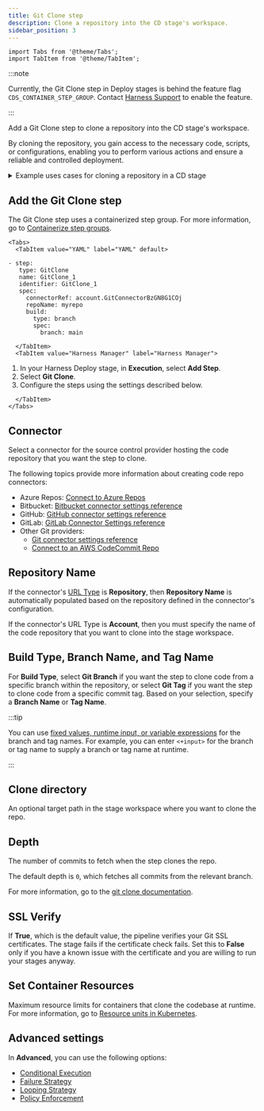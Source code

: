 ```yaml
---
title: Git Clone step
description: Clone a repository into the CD stage's workspace.
sidebar_position: 3
---
```


```mdx-code-block
import Tabs from '@theme/Tabs';
import TabItem from '@theme/TabItem';
```

:::note

Currently, the Git Clone step in Deploy stages is behind the feature flag `CDS_CONTAINER_STEP_GROUP`. Contact [Harness Support](mailto:support@harness.io) to enable the feature.

:::

Add a Git Clone step to clone a repository into the CD stage's workspace.

By cloning the repository, you gain access to the necessary code, scripts, or configurations, enabling you to perform various actions and ensure a reliable and controlled deployment.

<details>
<summary>Example uses cases for cloning a repository in a CD stage</summary>

1. **Accessing deployment scripts or configuration files**:
   - Cloning a repository allows you to access deployment scripts, configuration files, or other resources needed for the deployment process. By cloning the repository, you can ensure that the latest versions of these files are used in the deployment, providing consistency and avoiding potential issues caused by outdated or mismatched files.
2. **Retrieving application or infrastructure definitions**:
   - In cases where the CD process involves deploying an application or provisioning infrastructure, cloning the repository enables you to retrieve the application's source code or the infrastructure-as-code (IaC) definitions. By having the codebase or infrastructure definitions locally, you can perform necessary tasks such as building the application image or running tests.
3. **Branch or commit specific deployments**:
   - Cloning the repository allows for branch or commit-specific deployments. For instance, you might have a CD pipeline that triggers deployments based on specific branches, such as staging or release branches. By cloning the repository, you can isolate the relevant code for the specific branch or commit and perform targeted deployments.
4. **Performing custom build or pre-deployment actions**:
   - Cloning a repository provides the opportunity to perform custom build or pre-deployment actions. These actions might involve running additional tests, compiling assets, generating documentation, or preparing the application or infrastructure for deployment. By cloning the repository, you have full control over the deployment process and can add any necessary steps before deploying.
5. **Verifying deployment artifacts**:
   - Cloning the repository allows you to verify the integrity and consistency of the deployment artifacts. By comparing the cloned repository with the expected state or predefined configurations, you can ensure that the correct files and versions are being deployed, reducing the risk of deploying incorrect or unauthorized code or configurations.

</details>

## Add the Git Clone step

The Git Clone step uses a containerized step group. For more information, go to [Containerize step groups](/docs/continuous-delivery/x-platform-cd-features/cd-steps/containerized-steps/containerized-step-groups.md).


```mdx-code-block
<Tabs>
  <TabItem value="YAML" label="YAML" default>
```

```
- step:
   type: GitClone
   name: GitClone_1
   identifier: GitClone_1
   spec:
     connectorRef: account.GitConnectorBzGN8G1COj
     repoName: myrepo
     build:
       type: branch
       spec:
         branch: main
```

```mdx-code-block
  </TabItem>
  <TabItem value="Harness Manager" label="Harness Manager">
```

1. In your Harness Deploy stage, in **Execution**, select **Add Step**.
2. Select **Git Clone**.
3. Configure the steps using the settings described below.

```mdx-code-block
  </TabItem>
</Tabs>
```

## Connector

Select a connector for the source control provider hosting the code repository that you want the step to clone.

The following topics provide more information about creating code repo connectors:

* Azure Repos: [Connect to Azure Repos](/docs/platform/connectors/code-repositories/connect-to-a-azure-repo)
* Bitbucket: [Bitbucket connector settings reference](/docs/platform/connectors/code-repositories/ref-source-repo-provider/bitbucket-connector-settings-reference)
* GitHub: [GitHub connector settings reference](/docs/platform/connectors/code-repositories/ref-source-repo-provider/git-hub-connector-settings-reference)
* GitLab: [GitLab Connector Settings reference](/docs/platform/connectors/code-repositories/ref-source-repo-provider/git-lab-connector-settings-reference)
* Other Git providers:
  * [Git connector settings reference](/docs/platform/connectors/code-repositories/ref-source-repo-provider/git-connector-settings-reference)
  * [Connect to an AWS CodeCommit Repo](/docs/platform/connectors/code-repositories/connect-to-code-repo)

## Repository Name

If the connector's [URL Type](/docs/platform/connectors/code-repositories/ref-source-repo-provider/git-connector-settings-reference#url-type) is **Repository**, then **Repository Name** is automatically populated based on the repository defined in the connector's configuration.

If the connector's URL Type is **Account**, then you must specify the name of the code repository that you want to clone into the stage workspace.

## Build Type, Branch Name, and Tag Name

For **Build Type**, select **Git Branch** if you want the step to clone code from a specific branch within the repository, or select **Git Tag** if you want the step to clone code from a specific commit tag. Based on your selection, specify a **Branch Name** or **Tag Name**.

:::tip

You can use [fixed values, runtime input, or variable expressions](/docs/platform/variables-and-expressions/runtime-inputs/) for the branch and tag names. For example, you can enter `<+input>` for the branch or tag name to supply a branch or tag name at runtime.

:::

## Clone directory

An optional target path in the stage workspace where you want to clone the repo.

## Depth

The number of commits to fetch when the step clones the repo.

The default depth is `0`, which fetches all commits from the relevant branch.

For more information, go to the [git clone documentation](https://git-scm.com/docs/git-clone).

## SSL Verify

If **True**, which is the default value, the pipeline verifies your Git SSL certificates. The stage fails if the certificate check fails. Set this to **False** only if you have a known issue with the certificate and you are willing to run your stages anyway.


## Set Container Resources

Maximum resource limits for containers that clone the codebase at runtime. For more information, go to [Resource units in Kubernetes](https://kubernetes.io/docs/concepts/configuration/manage-resources-containers/#resource-units-in-kubernetes).


## Advanced settings

In **Advanced**, you can use the following options:

* [Conditional Execution](/docs/platform/pipelines/w_pipeline-steps-reference/step-skip-condition-settings/)
* [Failure Strategy](/docs/platform/pipelines/w_pipeline-steps-reference/step-failure-strategy-settings/)
* [Looping Strategy](/docs/platform/pipelines/looping-strategies-matrix-repeat-and-parallelism/)
* [Policy Enforcement](/docs/platform/governance/policy-as-code/harness-governance-overview/)


